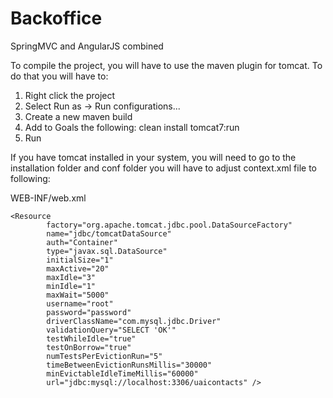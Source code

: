 Backoffice
==========

SpringMVC and AngularJS combined

To compile the project, you will have to use the maven plugin for tomcat. To do that you will have to:

1. Right click the project
2. Select Run as -> Run configurations...
3. Create a new maven build
4. Add to Goals the following: clean install tomcat7:run
5. Run

If you have tomcat installed in your system, you will need to go to the installation folder and conf folder you will have to adjust context.xml file to following:
<?xml version='1.0' encoding='utf-8'?>
<Context>
	<WatchedResource>WEB-INF/web.xml</WatchedResource>

    <Resource
            factory="org.apache.tomcat.jdbc.pool.DataSourceFactory"
            name="jdbc/tomcatDataSource"
            auth="Container"
            type="javax.sql.DataSource"
            initialSize="1"
            maxActive="20"
            maxIdle="3"
            minIdle="1"
            maxWait="5000"
            username="root"
            password="password"
            driverClassName="com.mysql.jdbc.Driver"
            validationQuery="SELECT 'OK'"
            testWhileIdle="true"
            testOnBorrow="true"
            numTestsPerEvictionRun="5"
            timeBetweenEvictionRunsMillis="30000"
            minEvictableIdleTimeMillis="60000"
            url="jdbc:mysql://localhost:3306/uaicontacts" />

</Context>
